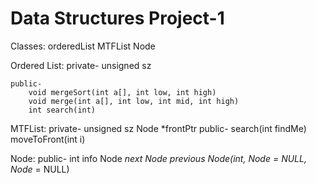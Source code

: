 # Data Structures Project-1

Classes:
orderedList
MTFList
Node

Ordered List:
    private-
        unsigned sz

    public-
        void mergeSort(int a[], int low, int high)
        void merge(int a[], int low, int mid, int high)
        int search(int)

MTFList:
    private-
        unsigned sz
        Node<int> *frontPtr
    public-
        search(int findMe)
        moveToFront(int i)

Node:
    public-
        int info
        Node<int> *next
        Node<int> *previous
        Node<int>(int, Node<int>* = NULL, Node<int>* = NULL)
